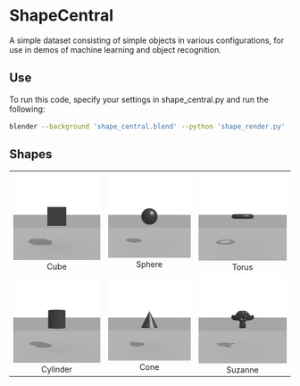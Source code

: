 # ShapeCentral

A simple dataset consisting of simple objects in various configurations, for use in demos of machine learning and object recognition.

## Use

To run this code, specify your settings in shape_central.py and run the following:

```bash
blender --background 'shape_central.blend' --python 'shape_render.py'
```

## Shapes

|                                                              |                                                           |                                                             |
| :----------------------------------------------------------: | :-------------------------------------------------------: | :---------------------------------------------------------: |
|    <img width="1080" src="Shape-Examples/Cube.jpg"> Cube     | <img width="1080" src="Shape-Examples/Sphere.jpg"> Sphere |   <img width="1080" src="Shape-Examples/Torus.jpg"> Torus   |
| <img width="1080" src="Shape-Examples/Cylinder.jpg"> Cylinder |   <img width="1080" src="Shape-Examples/Cone.jpg"> Cone   | <img width="1080" src="Shape-Examples/Suzanne.jpg"> Suzanne |


